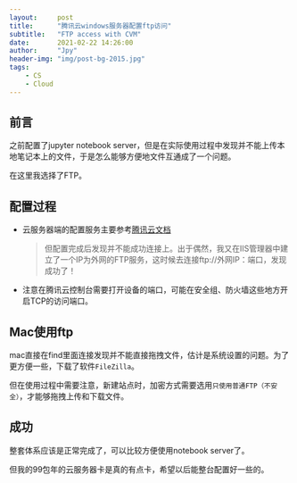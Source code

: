 ```yaml
---
layout:     post
title:      "腾讯云windows服务器配置ftp访问"
subtitle:   "FTP access with CVM"
date:       2021-02-22 14:26:00
author:     "Jpy"
header-img: "img/post-bg-2015.jpg"
tags:
    - CS	
    - Cloud
---
```


## 前言

之前配置了jupyter notebook server，但是在实际使用过程中发现并不能上传本地笔记本上的文件，于是怎么能够方便地文件互通成了一个问题。

在这里我选择了FTP。

## 配置过程

* 云服务器端的配置服务主要参考[腾讯云文档](https://cloud.tencent.com/document/product/213/10414#.E6.9C.8D.E5.8A.A1.E5.99.A8.E8.AF.81.E4.B9.A6.E5.88.B6.E4.BD.9C.3Cspan-id.3D.22ssl.22.3E.3C.2Fspan.3E)

  > 但配置完成后发现并不能成功连接上。出于偶然，我又在IIS管理器中建立了一个IP为外网的FTP服务，这时候去连接ftp://外网IP：端口，发现成功了！

* 注意在腾讯云控制台需要打开设备的端口，可能在安全组、防火墙这些地方开启TCP的访问端口。

## Mac使用ftp

mac直接在find里面连接发现并不能直接拖拽文件，估计是系统设置的问题。为了更方便一些，下载了软件`FileZilla`。

但在使用过程中需要注意，新建站点时，加密方式需要选用`只使用普通FTP（不安全）`，才能够拖拽上传和下载文件。

## 成功

整套体系应该是正常完成了，可以比较方便使用notebook server了。

但我的99包年的云服务器卡是真的有点卡，希望以后能整台配置好一些的。
